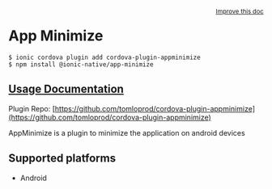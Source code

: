 <a style="float:right;font-size:12px;" href="http://github.com/ionic-team/ionic-native/edit/master/src/@ionic-native/plugins/app-minimize/index.ts#L1">
  Improve this doc
</a>

# App Minimize

```
$ ionic cordova plugin add cordova-plugin-appminimize
$ npm install @ionic-native/app-minimize
```

## [Usage Documentation](https://ionicframework.com/docs/native/app-minimize/)

Plugin Repo: [https://github.com/tomloprod/cordova-plugin-appminimize](https://github.com/tomloprod/cordova-plugin-appminimize)

AppMinimize is a plugin to minimize the application on android devices

## Supported platforms

- Android
  


